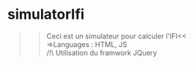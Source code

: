 # simulatorIfi
>>Ceci est un simulateur pour calculer l'IFI<<                                        
=>Languages : HTML, JS                       
/!\ Utilisation du framwork JQuery
